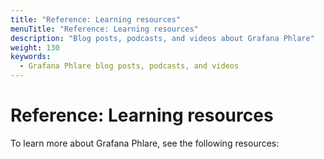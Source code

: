 ```yaml
---
title: "Reference: Learning resources"
menuTitle: "Reference: Learning resources"
description: "Blog posts, podcasts, and videos about Grafana Phlare"
weight: 130
keywords:
  - Grafana Phlare blog posts, podcasts, and videos
---
```


# Reference: Learning resources

To learn more about Grafana Phlare, see the following resources:
